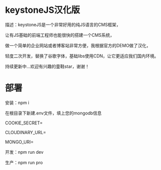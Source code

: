 # keystoneJS汉化版

描述：keystoneJS是一个非常好用的纯JS语言的CMS框架，

让有JS基础的前端工程师也能很快的搭建一个CMS系统，

做一个简单的企业网站或者博客站非常方便，我根据官方的DEMO做了汉化，

轻度二次开发，替换了谷歌字体，基础libs使用CDN，让它更适应我们国内环境。

持续更新中...欢迎有兴趣的童鞋star，谢谢！

# 部署
安装：npm i

在根目录下新建.env文件，填上您的mongodb信息

COOKIE_SECRET=

CLOUDINARY_URL=

MONGO_URI=


开发：npm run dev

生产：npm run pro
